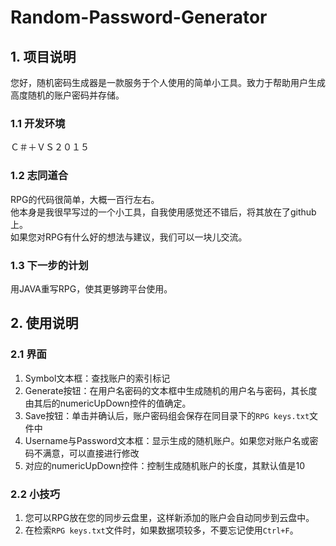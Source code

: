 # Random-Password-Generator

## 1. 项目说明
您好，随机密码生成器是一款服务于个人使用的简单小工具。致力于帮助用户生成高度随机的账户密码并存储。

### 1.1 开发环境
Ｃ＃＋ＶＳ２０１５

### 1.2 志同道合
RPG的代码很简单，大概一百行左右。<br>
他本身是我很早写过的一个小工具，自我使用感觉还不错后，将其放在了github上。<br>
如果您对RPG有什么好的想法与建议，我们可以一块儿交流。

### 1.3 下一步的计划
用JAVA重写RPG，使其更够跨平台使用。

## 2. 使用说明

### 2.1 界面
1. Symbol文本框：查找账户的索引标记
2. Generate按钮：在用户名密码的文本框中生成随机的用户名与密码，其长度由其后的numericUpDown控件的值确定。
3. Save按钮：单击并确认后，账户密码组会保存在同目录下的`RPG keys.txt`文件中
4. Username与Password文本框：显示生成的随机账户。如果您对账户名或密码不满意，可以直接进行修改
5. 对应的numericUpDown控件：控制生成随机账户的长度，其默认值是10

### 2.2 小技巧
1. 您可以RPG放在您的同步云盘里，这样新添加的账户会自动同步到云盘中。
2. 在检索`RPG keys.txt`文件时，如果数据项较多，不要忘记使用`Ctrl+F`。
